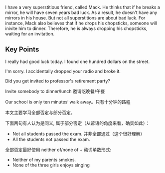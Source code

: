 I have a very superstitious friend, called Mack. He thinks that if he breaks a mirror, he will have seven years bad luck. 
As a result, he doesn't have any mirrors in his house. But not all superstitions are about bad luck. 
For instance, Mack also believes that if he drops his chopsticks, someone will inivite him to dinner.
Therefore, he is always dropping his chopsticks, waiting for an invitation.

## Key Points
I really had good luck today. I found one hundred dollars on the street.

I'm sorry. I accidentally dropped your radio and broke it.

Did you get invited to professor's retirement party?

Invite somebody to dinner/lunch 邀请吃晚餐/午餐

Our school is only ten minutes‘ walk away。只有十分钟的路程

本文主要学习全部否定与部分否定。

下面两句有人认为是同义, 属于部分否定（从谚语的角度来看，确实如此）：
- Not all students passed the exam. 并非全部通过（这个很好理解）
- All the students not passed the exam. 

全部否定最好使用 neither of/none of + 动词单数形式:
- Neither of my parents smokes.
- None of the three girls enjoys singing
